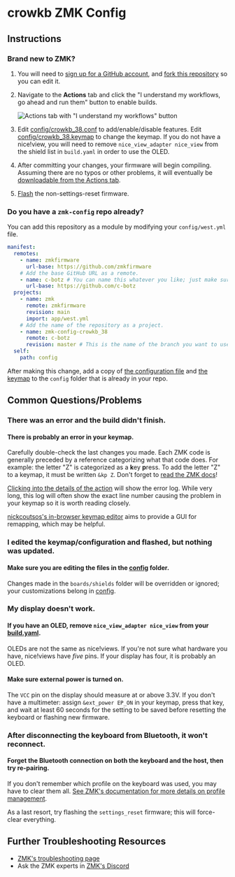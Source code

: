 # crowkb ZMK Config

## Instructions

### Brand new to ZMK?

1. You will need to [sign up for a GitHub account](https://github.com/signup), and [fork this repository](https://docs.github.com/en/get-started/quickstart/fork-a-repo#forking-a-repository) so you can edit it.
2. Navigate to the **Actions** tab and click the "I understand my workflows, go ahead and run them" button to enable builds.

   ![Actions tab with "I understand my workflows" button](https://i.imgur.com/B7cTAE6.png)
3. Edit [config/crowkb_38.conf](config/crowkb_38.conf) to add/enable/disable features. Edit [config/crowkb_38.keymap](config/crowkb_38.keymap) to change the keymap. If you do not have a nice!view, you will need to remove `nice_view_adapter nice_view` from the shield list in `build.yaml` in order to use the OLED.
4. After committing your changes, your firmware will begin compiling. Assuming there are no typos or other problems, it will eventually be [downloadable from the Actions tab](https://zmk.dev/docs/user-setup#installing-the-firmware).
5. [Flash](https://zmk.dev/docs/user-setup#flashing-uf2-files) the non-settings-reset firmware.

### Do you have a `zmk-config` repo already?

You can add this repository as a module by modifying your `config/west.yml` file.

```yaml
manifest:
  remotes:
    - name: zmkfirmware
      url-base: https://github.com/zmkfirmware
    # Add the base GitHub URL as a remote.
    - name: c-botz # You can name this whatever you like; just make sure the "remote" below matches.
      url-base: https://github.com/c-botz
  projects:
    - name: zmk
      remote: zmkfirmware
      revision: main
      import: app/west.yml
    # Add the name of the repository as a project.
    - name: zmk-config-crowkb_38
      remote: c-botz
      revision: master # This is the name of the branch you want to use.
  self:
    path: config
```

After making this change, add a copy of [the configuration file](config/crowkb_38.conf) and [the keymap](config/crowkb_38.keymap) to the `config` folder that is already in your repo.

## Common Questions/Problems

### There was an error and the build didn't finish.

#### There is probably an error in your keymap.

Carefully double-check the last changes you made. Each ZMK code is generally preceded by a reference categorizing what that code does. For example: the letter "Z" is categorized as a **k**ey **p**ress. To add the letter "Z" to a keymap, it must be written `&kp Z`. Don't forget to [read the ZMK docs](https://zmk.dev/docs/features/keymaps)!

[Clicking into the details of the action](https://docs.github.com/en/actions/quickstart#viewing-your-workflow-results) will show the error log. While very long, this log will often show the exact line number causing the problem in your keymap so it is worth reading closely.

[nickcoutsos's in-browser keymap editor](https://nickcoutsos.github.io/keymap-editor) aims to provide a GUI for remapping, which may be helpful.

### I edited the keymap/configuration and flashed, but nothing was updated.

#### Make sure you are editing the files in the [config](config) folder.

Changes made in the `boards/shields` folder will be overridden or ignored; your customizations belong in [config](config).

### My display doesn't work.

#### If you have an OLED, remove `nice_view_adapter nice_view` from your [build.yaml](build.yaml).

OLEDs are not the same as nice!views. If you're not sure what hardware you have, nice!views have *five* pins. If your display has four, it is probably an OLED.

#### Make sure external power is turned on.

The `VCC` pin on the display should measure at or above 3.3V. If you don't have a multimeter: assign `&ext_power EP_ON` in your keymap, press that key, and wait at least 60 seconds for the setting to be saved before resetting the keyboard or flashing new firmware.

### After disconnecting the keyboard from Bluetooth, it won't reconnect.

#### Forget the Bluetooth connection on both the keyboard and the host, then try re-pairing.

If you don't remember which profile on the keyboard was used, you may have to clear them all. [See ZMK's documentation for more details on profile management](https://zmk.dev/docs/behaviors/bluetooth#bluetooth-pairing-and-profiles).

As a last resort, try flashing the `settings_reset` firmware; this will force-clear everything.

## Further Troubleshooting Resources

- [ZMK's troubleshooting page](https://zmk.dev/docs/troubleshooting)
- Ask the ZMK experts in [ZMK's Discord](https://zmk.dev/community/discord/invite)
